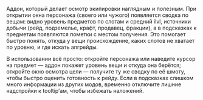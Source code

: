 Аддон, который делает осмотр экипировки наглядным и полезным. При открытии окна персонажа (своего или чужого) появляется сводка по вещам: видно уровень предметов по слотам и средний ilvl, источники добычи (рейд, подземелье, крафт, продавец, фракции), а в подсказках к предметам появляются пометки с местом получения. Это помогает быстро понять, откуда у вещи происхождение, каких слотов не хватает по уровню, и где искать апгрейды.

В использовании всё просто: откройте персонажа или наведите курсор на предмет — аддон покажет уровень вещи и откуда она берётся; откройте окно осмотра цели — получите ту же сводку по её шмоту, чтобы быстро оценить готовность к рейду. Если в подсказках слишком много информации из других модов, временно отключите лишние надстройки к tooltip’ам, чтобы избежать наложений.
